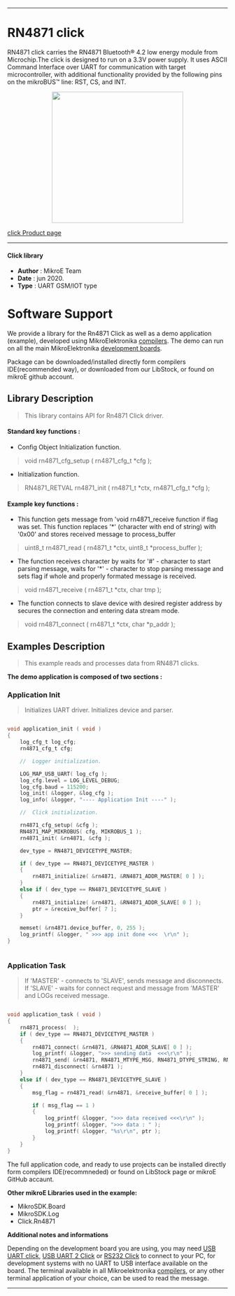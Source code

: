 
---
# RN4871 click

RN4871 click carries the RN4871 Bluetooth® 4.2 low energy module from Microchip.The click is designed to run on a 3.3V power supply. It uses ASCII Command Interface over UART for communication with target microcontroller, with additional functionality provided by the following pins on the mikroBUS™ line: RST, CS, and INT.

<p align="center">
  <img src="https://download.mikroe.com/images/click_for_ide/rn4871_click.png" height=300px>
</p>

[click Product page](https://www.mikroe.com/rn4871-click)

---


#### Click library 

- **Author**        : MikroE Team
- **Date**          : jun 2020.
- **Type**          : UART GSM/IOT type


# Software Support

We provide a library for the Rn4871 Click 
as well as a demo application (example), developed using MikroElektronika 
[compilers](https://shop.mikroe.com/compilers). 
The demo can run on all the main MikroElektronika [development boards](https://shop.mikroe.com/development-boards).

Package can be downloaded/installed directly form compilers IDE(recommended way), or downloaded from our LibStock, or found on mikroE github account. 

## Library Description

> This library contains API for Rn4871 Click driver.

#### Standard key functions :

- Config Object Initialization function.
> void rn4871_cfg_setup ( rn4871_cfg_t *cfg ); 
 
- Initialization function.
> RN4871_RETVAL rn4871_init ( rn4871_t *ctx, rn4871_cfg_t *cfg );


#### Example key functions :

- This function gets message from 'void rn4871_receive function if flag was set. This function replaces '*' (character with end of string) with '0x00' and stores received message to process_buffer
> uint8_t rn4871_read ( rn4871_t *ctx, uint8_t *process_buffer );
 
- The function receives character by waits for '#' - character to start parsing message, waits for '*' - character to stop parsing message and sets flag if whole and properly formated message is received.
> void rn4871_receive ( rn4871_t *ctx, char tmp );

- The function connects to slave device with desired register address by secures the connection and entering data stream mode.
> void rn4871_connect ( rn4871_t *ctx, char *p_addr );

## Examples Description

> This example reads and processes data from RN4871 clicks.

**The demo application is composed of two sections :**

### Application Init 

> Initializes UART driver. Initializes device and parser.

```c

void application_init ( void )
{
    log_cfg_t log_cfg;
    rn4871_cfg_t cfg;

    //  Logger initialization.

    LOG_MAP_USB_UART( log_cfg );
    log_cfg.level = LOG_LEVEL_DEBUG;
    log_cfg.baud = 115200;
    log_init( &logger, &log_cfg );
    log_info( &logger, "---- Application Init ----" );

    //  Click initialization.

    rn4871_cfg_setup( &cfg );
    RN4871_MAP_MIKROBUS( cfg, MIKROBUS_1 );
    rn4871_init( &rn4871, &cfg );

    dev_type = RN4871_DEVICETYPE_MASTER;

    if ( dev_type == RN4871_DEVICETYPE_MASTER )
    {
        rn4871_initialize( &rn4871, &RN4871_ADDR_MASTER[ 0 ] );
    }
    else if ( dev_type == RN4871_DEVICETYPE_SLAVE )
    {
        rn4871_initialize( &rn4871, &RN4871_ADDR_SLAVE[ 0 ] );
        ptr = &receive_buffer[ 7 ];
    }

    memset( &rn4871.device_buffer, 0, 255 );
    log_printf( &logger, " >>> app init done <<<  \r\n" );
}
  
```

### Application Task

> If 'MASTER' - connects to 'SLAVE', sends message and disconnects. If 'SLAVE' - waits for connect request 
> and message from 'MASTER' and LOGs received message.

```c

void application_task ( void )
{
    rn4871_process(  );
    if ( dev_type == RN4871_DEVICETYPE_MASTER )
    {
        rn4871_connect( &rn4871, &RN4871_ADDR_SLAVE[ 0 ] );
        log_printf( &logger, ">>> sending data  <<<\r\n" );
        rn4871_send( &rn4871, RN4871_MTYPE_MSG, RN4871_DTYPE_STRING, RN4871_ID_MASTER, &message_payload[ 0 ] );
        rn4871_disconnect( &rn4871 );
    }
    else if ( dev_type == RN4871_DEVICETYPE_SLAVE )
    {
        msg_flag = rn4871_read( &rn4871, &receive_buffer[ 0 ] );

        if ( msg_flag == 1 )
        {
            log_printf( &logger, ">>> data received <<<\r\n" );
            log_printf( &logger, ">>> data : " );
            log_printf( &logger, "%s\r\n", ptr );     
        }
    }
}  

```

The full application code, and ready to use projects can be  installed directly form compilers IDE(recommneded) or found on LibStock page or mikroE GitHub accaunt.

**Other mikroE Libraries used in the example:** 

- MikroSDK.Board
- MikroSDK.Log
- Click.Rn4871

**Additional notes and informations**

Depending on the development board you are using, you may need 
[USB UART click](https://shop.mikroe.com/usb-uart-click), 
[USB UART 2 Click](https://shop.mikroe.com/usb-uart-2-click) or 
[RS232 Click](https://shop.mikroe.com/rs232-click) to connect to your PC, for 
development systems with no UART to USB interface available on the board. The 
terminal available in all Mikroelektronika 
[compilers](https://shop.mikroe.com/compilers), or any other terminal application 
of your choice, can be used to read the message.



---
